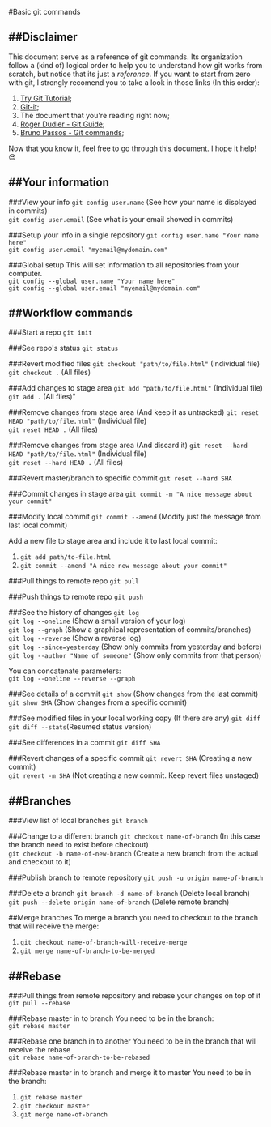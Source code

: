 #Basic git commands

##Disclaimer
---
This document serve as a reference of git commands. Its organization follow a (kind of) logical order to help you to understand how git works from scratch, but notice that its just a *reference*. If you want to start from zero with git, I strongly recomend you to take a look in those links (In this order):

1. [Try Git Tutorial](http://try.github.io/);
2. [Git-it](https://github.com/jlord/git-it-electron#git-it-desktop-app);
3. The document that you're reading right now;
4. [Roger Dudler - Git Guide](http://rogerdudler.github.io/git-guide/);
5. [Bruno Passos - Git commands](https://github.com/bpassos/git-commands);

Now that you know it, feel free to go through this document. I hope it help! :sunglasses:  
  
  
##Your information
---
###View your info
`git config user.name` (See how your name is displayed in commits)  
`git config user.email` (See what is your email showed in commits)    

###Setup your info in a single repository
`git config user.name "Your name here"`  
`git config user.email "myemail@mydomain.com"`  

###Global setup
This will set information to all repositories from your computer.  
`git config --global user.name "Your name here"`  
`git config --global user.email "myemail@mydomain.com"`  

##Workflow commands
---
###Start a repo
`git init`

###See repo's status
`git status`

###Revert modified files
`git checkout "path/to/file.html"` (Individual file)  
`git checkout .` (All files)  

###Add changes to stage area
`git add "path/to/file.html"` (Individual file)  
`git add .` (All files)"  

###Remove changes from stage area (And keep it as untracked)
`git reset HEAD "path/to/file.html"` (Individual file)   
`git reset HEAD .` (All files)  

###Remove changes from stage area (And discard it)
`git reset --hard HEAD "path/to/file.html"` (Individual file)   
`git reset --hard HEAD .` (All files)  

###Revert master/branch to specific commit
`git reset --hard SHA`

###Commit changes in stage area
`git commit -m "A nice message about your commit"`

###Modify local commit
`git commit --amend` (Modify just the message from last local commit)  

Add a new file to stage area and include it to last local commit:  
1. `git add path/to-file.html`  
2. `git commit --amend "A nice new message about your commit"`  

###Pull things to remote repo
`git pull`

###Push things to remote repo
`git push`

###See the history of changes
`git log`  
`git log --oneline` (Show a small version of your log)  
`git log --graph` (Show a graphical representation of commits/branches)  
`git log --reverse` (Show a reverse log)  
`git log --since=yesterday` (Show only commits from yesterday and before)  
`git log --author "Name of someone"` (Show only commits from that person) 

You can concatenate parameters:  
`git log --oneline --reverse --graph`

###See details of a commit
`git show` (Show changes from the last commit)  
`git show SHA` (Show changes from a specific commit)

###See modified files in your local working copy (If there are any)
`git diff`
`git diff --stats`(Resumed status version)

###See differences in a commit
`git diff SHA`

###Revert changes of a specific commit
`git revert SHA` (Creating a new commit)  
`git revert -m SHA` (Not creating a new commit. Keep revert files unstaged)  

##Branches
---

###View list of local branches
`git branch`  

###Change to a different branch
`git checkout name-of-branch` (In this case the branch need to exist before checkout)  
`git checkout -b name-of-new-branch` (Create a new branch from the actual and checkout to it)   

###Publish branch to remote repository
`git push -u origin name-of-branch`

###Delete a branch
`git branch -d name-of-branch` (Delete local branch)  
`git push --delete origin name-of-branch` (Delete remote branch) 

##Merge branches
To merge a branch you need to checkout to the branch that will receive the merge:  
1. `git checkout name-of-branch-will-receive-merge`  
2. `git merge name-of-branch-to-be-merged`  

##Rebase
---

###Pull things from remote repository and rebase your changes on top of it
`git pull --rebase`

###Rebase master in to branch
You need to be in the branch:  
`git rebase master`  

###Rebase one branch in to another
You need to be in the branch that will receive the rebase  
`git rebase name-of-branch-to-be-rebased`  

###Rebase master in to branch and merge it to master
You need to be in the branch:  
1. `git rebase master`  
2. `git checkout master`  
3. `git merge name-of-branch`  
